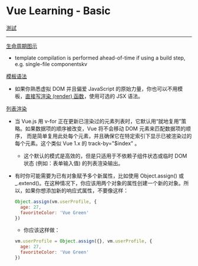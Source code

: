 Vue Learning - Basic
===

[測試](https://codepen.io/Yeefun/pen/GYeBLa)

---

[生命周期图示](https://cn.vuejs.org/v2/guide/instance.html#%E7%94%9F%E5%91%BD%E5%91%A8%E6%9C%9F%E5%9B%BE%E7%A4%BA)

- template compilation is performed ahead-of-time if using a build step, e.g. single-file componentskv

[模板语法](https://cn.vuejs.org/v2/guide/syntax.html)

- 如果你熟悉虚拟 DOM 并且偏爱 JavaScript 的原始力量，你也可以不用模板，[直接写渲染 (render) 函数](https://cn.vuejs.org/v2/guide/render-function.html)，使用可选的 JSX 语法。

[列表渲染](https://cn.vuejs.org/v2/guide/list.html)

- 当 Vue.js 用 v-for 正在更新已渲染过的元素列表时，它默认用“就地复用”策略。如果数据项的顺序被改变，Vue 将不会移动 DOM 元素来匹配数据项的顺序， 而是简单复用此处每个元素，并且确保它在特定索引下显示已被渲染过的每个元素。这个类似 Vue 1.x 的 track-by="$index" 。
  - 这个默认的模式是高效的，但是只适用于不依赖子组件状态或临时 DOM 状态 (例如：表单输入值) 的列表渲染输出。

- 有时你可能需要为已有对象赋予多个新属性，比如使用 Object.assign() 或 _.extend()。在这种情况下，你应该用两个对象的属性创建一个新的对象。所以，如果你想添加新的响应式属性，不要像这样：
  ```javascript
  Object.assign(vm.userProfile, {
    age: 27,
    favoriteColor: 'Vue Green'
  })
  ```
  - 你应该这样做：
  ```javascript
  vm.userProfile = Object.assign({}, vm.userProfile, {
    age: 27,
    favoriteColor: 'Vue Green'
  })
  ```